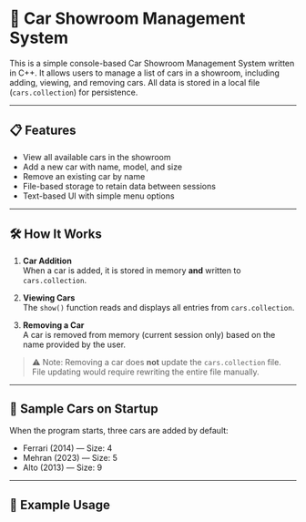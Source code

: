 # 🚗 Car Showroom Management System

This is a simple console-based Car Showroom Management System written in C++. It allows users to manage a list of cars in a showroom, including adding, viewing, and removing cars. All data is stored in a local file (`cars.collection`) for persistence.

---

## 📋 Features

- View all available cars in the showroom
- Add a new car with name, model, and size
- Remove an existing car by name
- File-based storage to retain data between sessions
- Text-based UI with simple menu options

---

## 🛠️ How It Works

1. **Car Addition**  
   When a car is added, it is stored in memory **and** written to `cars.collection`.

2. **Viewing Cars**  
   The `show()` function reads and displays all entries from `cars.collection`.

3. **Removing a Car**  
   A car is removed from memory (current session only) based on the name provided by the user.

> ⚠️ Note: Removing a car does **not** update the `cars.collection` file. File updating would require rewriting the entire file manually.

---

## 🧪 Sample Cars on Startup

When the program starts, three cars are added by default:

- Ferrari (2014) — Size: 4  
- Mehran (2023) — Size: 5  
- Alto (2013) — Size: 9  

---

## 🧾 Example Usage

